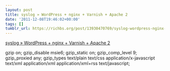 ```yaml
---
layout: post
title: syslog » WordPress + nginx + Varnish + Apache 2
date: '2011-12-08T19:46:02+00:00'
tags: []
tumblr_url: https://richbs.org/post/13930470769/syslog-wordpress-nginx-varnish-apache-2
---
```

[syslog » WordPress + nginx + Varnish + Apache 2](http://syslog.tv/2010/09/26/nginx-varnish-apache2/)  

gzip on; gzip\_disable msie6; gzip\_static on; gzip\_comp\_level 9; gzip\_proxied any; gzip\_types text/plain text/css application/x-javascript text/xml application/xml application/xml+rss text/javascript;

